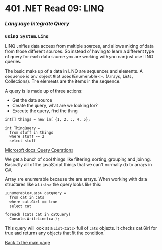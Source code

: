 # 401 .NET Read 09: LINQ
### *Language Integrate Query*
### `using System.Linq`

LINQ unifies data access from multiple sources, and allows mixing of data from those different sources. So instead of having to learn a different type of query for each data source you are working with you can just use LINQ queries.

The basic make up of a data in LINQ are sequences and elements.  A sequence is any object that uses IEnumerable<>. (Arrays, Lists, Collections).  The elements are the items in the sequence.

A query is is made up of three actions:
  + Get the data source
  + Create the query, what are we looking for?
  + Execute the query, find the thing
```
int[] things = new in[]{1, 2, 3, 4, 5};

int ThingQuery =
  from stuff in things
  where stuff == 2
  select stuff
```
[Microsoft docs: Query Operations](https://docs.microsoft.com/en-us/dotnet/csharp/programming-guide/concepts/linq/basic-linq-query-operations)<br>

We get a bunch of cool things like filtering, sorting, grouping and joining.  Basically all of the javaScript things that we can't normally do to arrays in C#.

Array are enumerable because the are arrays.  When working with data structures like a `List<>` the query looks like this:
  ```
  IEnumerable<Cats> catQuery =
    from cat in cats
    where cat.Girl == true
    select cat 

  foreach (Cats cat in catQuery)
    Console.WriteLine(cat);
  ```
This query will look at a `List<Cats>` full of `Cats` objects.  It checks cat.Girl for true and returns any objects that fit the condition.






[Back to the main page](../README.md) 